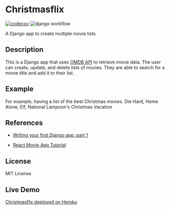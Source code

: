 # Christmasflix
[![codecov](https://codecov.io/gh/jbettenh/last_christmas/branch/trunk/graph/badge.svg?token=24Z2GBQWVE)](https://codecov.io/gh/jbettenh/last_christmas)
![django workflow](https://github.com/jbettenh/last_christmas/actions/workflows/django.yml/badge.svg)

A Django app to create multiple movie lists.


## Description
This is a Django app that uses [OMDB API](https://www.omdbapi.com/) to retrieve movie data. The user can create, update, 
and delete lists of movies. They are able to search for a movie title and add it to their list.


## Example
For example, having a list of the best Christmas movies.
Die Hard, Home Alone, Elf, National Lampoon's Christmas Vacation


## References
* [Writing your first Django app, part 1](https://docs.djangoproject.com/en/4.0/intro/tutorial01/)

* [React Movie App Tutorial](https://www.freecodecamp.org/news/react-movie-app-tutorial/)

## License
MIT License

## Live Demo
[Christmasflix deployed on Heroku](https://christmasflix.herokuapp.com/)